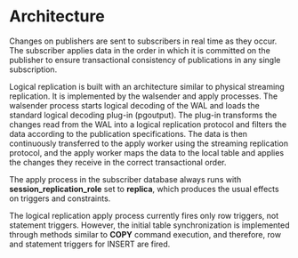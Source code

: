 # Architecture<a name="EN-US_TOPIC_0289900926"></a>

Changes on publishers are sent to subscribers in real time as they occur. The subscriber applies data in the order in which it is committed on the publisher to ensure transactional consistency of publications in any single subscription.

Logical replication is built with an architecture similar to physical streaming replication. It is implemented by the walsender and apply processes. The walsender process starts logical decoding of the WAL and loads the standard logical decoding plug-in \(pgoutput\). The plug-in transforms the changes read from the WAL into a logical replication protocol and filters the data according to the publication specifications. The data is then continuously transferred to the apply worker using the streaming replication protocol, and the apply worker maps the data to the local table and applies the changes they receive in the correct transactional order.

The apply process in the subscriber database always runs with **session\_replication\_role** set to **replica**, which produces the usual effects on triggers and constraints.

The logical replication apply process currently fires only row triggers, not statement triggers. However, the initial table synchronization is implemented through methods similar to **COPY** command execution, and therefore, row and statement triggers for INSERT are fired.
